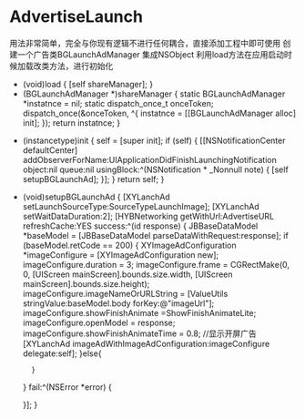 # AdvertiseLaunch
用法非常简单，完全与你现有逻辑不进行任何耦合，直接添加工程中即可使用
创建一个广告类BGLaunchAdManager 集成NSObject
利用load方法在应用启动时候加载改类方法，进行初始化
+ (void)load {
    [self shareManager];
}
+ (BGLaunchAdManager *)shareManager {
    static BGLaunchAdManager *instatnce = nil;
    static dispatch_once_t onceToken;
    dispatch_once(&onceToken, ^{
        instatnce = [[BGLaunchAdManager alloc] init];
    });
    return instatnce;
}
- (instancetype)init {
    self = [super init];
    if (self) {
        [[NSNotificationCenter defaultCenter] addObserverForName:UIApplicationDidFinishLaunchingNotification object:nil queue:nil usingBlock:^(NSNotification * _Nonnull note) {
            [self setupBGLaunchAd];
        }];
    }
    return self;
}
- (void)setupBGLaunchAd {
   [XYLanchAd setLaunchSourceType:SourceTypeLaunchImage];
    [XYLanchAd setWaitDataDuration:2];
    [HYBNetworking getWithUrl:AdvertiseURL refreshCache:YES success:^(id response) {
        JBBaseDataModel *baseModel = [JBBaseDataModel parseDataWithRequest:response];
        if (baseModel.retCode == 200) {
            XYImageAdConfiguration *imageConfigure = [XYImageAdConfiguration new];
            imageConfigure.duration = 3;
            imageConfigure.frame = CGRectMake(0, 0, [UIScreen mainScreen].bounds.size.width, [UIScreen mainScreen].bounds.size.height);
            imageConfigure.imageNameOrURLString = [ValueUtils stringValue:baseModel.body forKey:@"imageUrl"];
            imageConfigure.showFinishAnimate =ShowFinishAnimateLite;
            imageConfigure.openModel = response;
            imageConfigure.showFinishAnimateTime = 0.8;
            //显示开屏广告
            [XYLanchAd imageAdWithImageAdConfiguration:imageConfigure delegate:self];
        }else{
            
        }
        
        
    } fail:^(NSError *error) {
        
    }];
}
